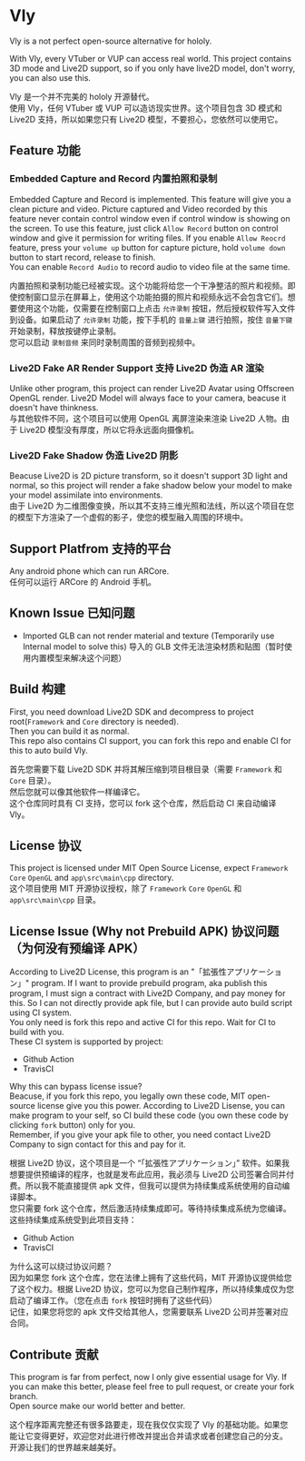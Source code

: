 # Vly
Vly is a not perfect open-source alternative for hololy.  

With Vly, every VTuber or VUP can access real world. This project contains 3D mode and Live2D support, so if you only have live2D model, don't worry, you can also use this.  

Vly 是一个并不完美的 hololy 开源替代。  
使用 Vly，任何 VTuber 或 VUP 可以造访现实世界。这个项目包含 3D 模式和 Live2D 支持，所以如果您只有 Live2D 模型，不要担心，您依然可以使用它。

## Feature 功能
### Embedded Capture and Record 内置拍照和录制
Embedded Capture and Record is implemented. This feature will give you a clean picture and video. Picture captured and Video recorded by this feature never contain control window even if control window is showing on the screen. To use this feature, just click `Allow Record` button on control window and give it permission for writing files. If you enable `Allow Reocrd` feature, press your `volume up` button for capture picture, hold `volume down` button to start record, release to finish.  
You can enable `Record Audio` to record audio to video file at the same time.  

内置拍照和录制功能已经被实现。这个功能将给您一个干净整洁的照片和视频。即使控制窗口显示在屏幕上，使用这个功能拍摄的照片和视频永远不会包含它们。想要使用这个功能，仅需要在控制窗口上点击 `允许录制` 按钮，然后授权软件写入文件到设备。如果启动了 `允许录制` 功能，按下手机的 `音量上键` 进行拍照，按住 `音量下键` 开始录制，释放按键停止录制。  
您可以启动 `录制音频` 来同时录制周围的音频到视频中。  

### Live2D Fake AR Render Support 支持 Live2D 伪造 AR 渲染
Unlike other program, this project can render Live2D Avatar using Offscreen OpenGL render. Live2D Model will always face to your camera, beacuse it doesn't have thinkness.  
与其他软件不同，这个项目可以使用 OpenGL 离屏渲染来渲染 Live2D 人物。由于 Live2D 模型没有厚度，所以它将永远面向摄像机。  

### Live2D Fake Shadow 伪造 Live2D 阴影
Beacuse Live2D is 2D picture transform, so it doesn't support 3D light and normal, so this project will render a fake shadow below your model to make your model assimilate into environments.  
由于 Live2D 为二维图像变换，所以其不支持三维光照和法线，所以这个项目在您的模型下方渲染了一个虚假的影子，使您的模型融入周围的环境中。

## Support Platfrom 支持的平台
Any android phone which can run ARCore.  
任何可以运行 ARCore 的 Android 手机。  

## Known Issue 已知问题
 * Imported GLB can not render material and texture (Temporarily use Internal model to solve this) 导入的 GLB 文件无法渲染材质和贴图（暂时使用内置模型来解决这个问题）

## Build 构建
First, you need download Live2D SDK and decompress to project root(`Framework` and `Core` directory is needed).  
Then you can build it as normal.  
This repo also contains CI support, you can fork this repo and enable CI for this to auto build Vly.

首先您需要下载 Live2D SDK 并将其解压缩到项目根目录（需要 `Framework` 和 `Core` 目录）。  
然后您就可以像其他软件一样编译它。  
这个仓库同时具有 CI 支持，您可以 fork 这个仓库，然后启动 CI 来自动编译 Vly。

## License 协议
This project is licensed under MIT Open Source License, expect `Framework` `Core` `OpenGL` and `app\src\main\cpp` directory.  
这个项目使用 MIT 开源协议授权，除了 `Framework` `Core` `OpenGL` 和 `app\src\main\cpp` 目录。

## License Issue (Why not Prebuild APK) 协议问题（为何没有预编译 APK）
According to Live2D License, this program is an "「拡張性アプリケーション」" program. If I want to provide prebuild program, aka publish this program, I must sign a contract with Live2D Company, and pay money for this. So I can not directly provide apk file, but I can provide auto build script using CI system.  
You only need is fork this repo and active CI for this repo. Wait for CI to build with you.  
These CI system is supported by project:  
 * Github Action
 * TravisCI

Why this can bypass license issue?   
Beacuse, if you fork this repo, you legally own these code, MIT open-source license give you this power. According to Live2D Lisense, you can make program to your self, so CI build these code (you own these code by clicking `fork` button) only for you.  
Remember, if you give your apk file to other, you need contact Live2D Company to sign contact for this and pay for it.

根据 Live2D 协议，这个项目是一个 “「拡張性アプリケーション」” 软件。如果我想要提供预编译的程序，也就是发布此应用，我必须与 Live2D 公司签署合同并付费。所以我不能直接提供 apk 文件，但我可以提供为持续集成系统使用的自动编译脚本。  
您只需要 fork 这个仓库，然后激活持续集成即可。等待持续集成系统为您编译。  
这些持续集成系统受到此项目支持：  
 * Github Action
 * TravisCI

为什么这可以绕过协议问题？  
因为如果您 fork 这个仓库，您在法律上拥有了这些代码，MIT 开源协议提供给您了这个权力。根据 Live2D 协议，您可以为您自己制作程序，所以持续集成仅为您启动了编译工作。（您在点击 `fork` 按钮时拥有了这些代码）  
记住，如果您将您的 apk 文件交给其他人，您需要联系 Live2D 公司并签署对应合同。  

## Contribute 贡献
This program is far from perfect, now I only give essential usage for Vly. If you can make this better, please feel free to pull request, or create your fork branch.  
Open source make our world better and better.   

这个程序距离完整还有很多路要走，现在我仅仅实现了 Vly 的基础功能。如果您能让它变得更好，欢迎您对此进行修改并提出合并请求或者创建您自己的分支。  
开源让我们的世界越来越美好。